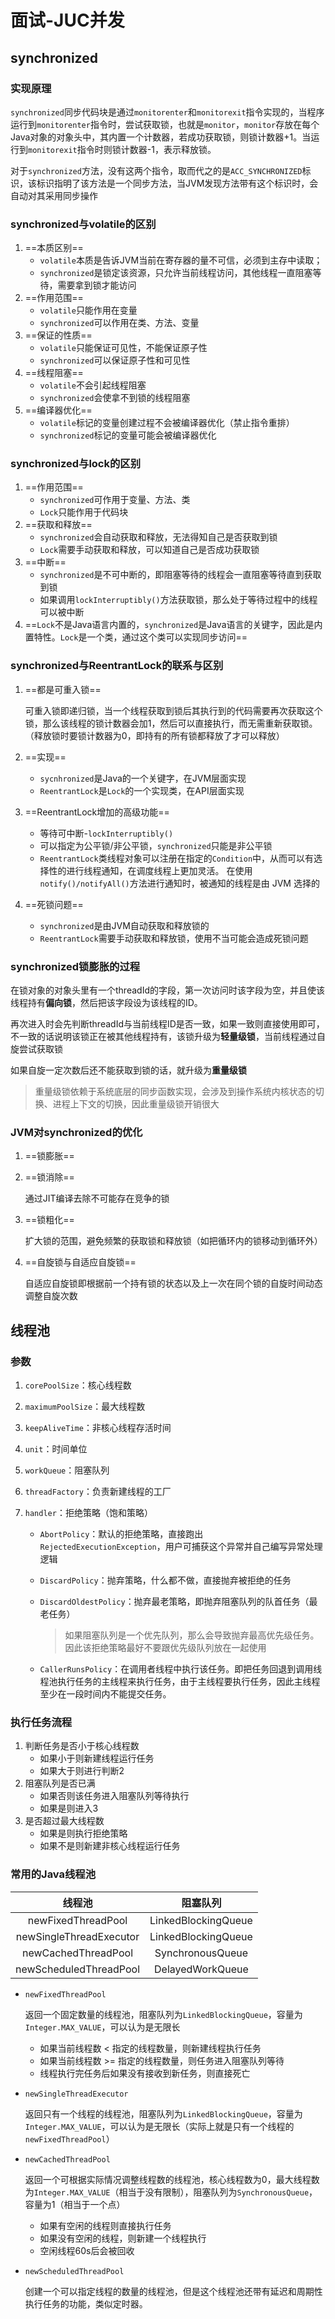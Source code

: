 # 面试-JUC并发

## synchronized

### 实现原理

`synchronized`同步代码块是通过`monitorenter`和`monitorexit`指令实现的，当程序运行到`monitorenter`指令时，尝试获取锁，也就是`monitor`，`monitor`存放在每个Java对象的对象头中，其内置一个计数器，若成功获取锁，则锁计数器+1。当运行到`monitorexit`指令时则锁计数器-1，表示释放锁。

对于`synchronized`方法，没有这两个指令，取而代之的是`ACC_SYNCHRONIZED`标识，该标识指明了该方法是一个同步方法，当JVM发现方法带有这个标识时，会自动对其采用同步操作



### synchronized与volatile的区别

1. ==本质区别==
   - `volatile`本质是告诉JVM当前在寄存器的量不可信，必须到主存中读取；
   - `synchronized`是锁定该资源，只允许当前线程访问，其他线程一直阻塞等待，需要拿到锁才能访问
2. ==作用范围==
   - `volatile`只能作用在变量
   - `synchronized`可以作用在类、方法、变量
3. ==保证的性质==
   - `volatile`只能保证可见性，不能保证原子性
   - `synchronized`可以保证原子性和可见性
4. ==线程阻塞==
   - `volatile`不会引起线程阻塞
   - `synchronized`会使拿不到锁的线程阻塞
5. ==编译器优化==
   - `volatile`标记的变量创建过程不会被编译器优化（禁止指令重排）
   - `synchronized`标记的变量可能会被编译器优化



### synchronized与lock的区别

1. ==作用范围==
   - `synchronized`可作用于变量、方法、类
   - `Lock`只能作用于代码块
2. ==获取和释放==
   - `synchronized`会自动获取和释放，无法得知自己是否获取到锁
   - `Lock`需要手动获取和释放，可以知道自己是否成功获取锁
3. ==中断==
   - `synchronized`是不可中断的，即阻塞等待的线程会一直阻塞等待直到获取到锁
   - 如果调用`lockInterruptibly()`方法获取锁，那么处于等待过程中的线程可以被中断
4. ==`Lock`不是Java语言内置的，`synchronized`是Java语言的关键字，因此是内置特性。`Lock`是一个类，通过这个类可以实现同步访问==



### synchronized与ReentrantLock的联系与区别

1. ==都是可重入锁==

   可重入锁即递归锁，当一个线程获取到锁后其执行到的代码需要再次获取这个锁，那么该线程的锁计数器会加1，然后可以直接执行，而无需重新获取锁。（释放锁时要锁计数器为0，即持有的所有锁都释放了才可以释放）

2. ==实现==

   - `sycnhronized`是Java的一个关键字，在JVM层面实现
   - `ReentrantLock`是`Lock`的一个实现类，在API层面实现

3. ==ReentrantLock增加的高级功能==

   - 等待可中断-`lockInterruptibly()`
   - 可以指定为公平锁/非公平锁，`synchronized`只能是非公平锁
   - `ReentrantLock`类线程对象可以注册在指定的`Condition`中，从而可以有选择性的进行线程通知，在调度线程上更加灵活。 在使用`notify()/notifyAll()`方法进行通知时，被通知的线程是由 JVM 选择的

4. ==死锁问题==

   - `synchronized`是由JVM自动获取和释放锁的
   - `ReentrantLock`需要手动获取和释放锁，使用不当可能会造成死锁问题



### synchronized锁膨胀的过程

在锁对象的对象头里有一个threadId的字段，第一次访问时该字段为空，并且使该线程持有**偏向锁**，然后把该字段设为该线程的ID。

再次进入时会先判断threadId与当前线程ID是否一致，如果一致则直接使用即可，不一致的话说明该锁正在被其他线程持有，该锁升级为**轻量级锁**，当前线程通过自旋尝试获取锁

如果自旋一定次数后还不能获取到锁的话，就升级为**重量级锁**

> 重量级锁依赖于系统底层的同步函数实现，会涉及到操作系统内核状态的切换、进程上下文的切换，因此重量级锁开销很大



### JVM对synchronized的优化

1. ==锁膨胀==

2. ==锁消除==

   通过JIT编译去除不可能存在竞争的锁

3. ==锁粗化==

   扩大锁的范围，避免频繁的获取锁和释放锁（如把循环内的锁移动到循环外）

4. ==自旋锁与自适应自旋锁==

   自适应自旋锁即根据前一个持有锁的状态以及上一次在同个锁的自旋时间动态调整自旋次数



## 线程池

### 参数

1. `corePoolSize`：核心线程数

2. `maximumPoolSize`：最大线程数

3. `keepAliveTime`：非核心线程存活时间

4. `unit`：时间单位

5. `workQueue`：阻塞队列

6. `threadFactory`：负责新建线程的工厂

7. `handler`：拒绝策略（饱和策略）

   - `AbortPolicy`：默认的拒绝策略，直接跑出`RejectedExecutionException`，用户可捕获这个异常并自己编写异常处理逻辑

   - `DiscardPolicy`：抛弃策略，什么都不做，直接抛弃被拒绝的任务

   - `DiscardOldestPolicy`：抛弃最老策略，即抛弃阻塞队列的队首任务（最老任务）

     > 如果阻塞队列是一个优先队列，那么会导致抛弃最高优先级任务。因此该拒绝策略最好不要跟优先级队列放在一起使用

   - `CallerRunsPolicy`：在调用者线程中执行该任务。即把任务回退到调用线程池执行任务的主线程来执行任务，由于主线程要执行任务，因此主线程至少在一段时间内不能提交任务。



### 执行任务流程

1. 判断任务是否小于核心线程数
   - 如果小于则新建线程运行任务
   - 如果大于则进行判断2
2. 阻塞队列是否已满
   - 如果否则该任务进入阻塞队列等待执行
   - 如果是则进入3
3. 是否超过最大线程数
   - 如果是则执行拒绝策略
   - 如果不是则新建非核心线程运行任务



### 常用的Java线程池

|         线程池          |      阻塞队列       |
| :---------------------: | :-----------------: |
|   newFixedThreadPool    | LinkedBlockingQueue |
| newSingleThreadExecutor | LinkedBlockingQueue |
|   newCachedThreadPool   |  SynchronousQueue   |
| newScheduledThreadPool  |  DelayedWorkQueue   |

- `newFixedThreadPool`

  返回一个固定数量的线程池，阻塞队列为`LinkedBlockingQueue`，容量为`Integer.MAX_VALUE`，可以认为是无限长

  - 如果当前线程数 < 指定的线程数量，则新建线程执行任务
  - 如果当前线程数 >= 指定的线程数量，则任务进入阻塞队列等待
  - 线程执行完任务后如果没有接收到新任务，则直接死亡

- `newSingleThreadExecutor`

  返回只有一个线程的线程池，阻塞队列为`LinkedBlockingQueue`，容量为`Integer.MAX_VALUE`，可以认为是无限长（实际上就是只有一个线程的`newFixedThreadPool`）

- `newCachedThreadPool`

  返回一个可根据实际情况调整线程数的线程池，核心线程数为0，最大线程数为`Integer.MAX_VALUE`（相当于没有限制），阻塞队列为`SynchronousQueue`，容量为1（相当于一个点）

  - 如果有空闲的线程则直接执行任务
  - 如果没有空闲的线程，则新建一个线程执行
  - 空闲线程60s后会被回收

- `newScheduledThreadPool`

  创建一个可以指定线程的数量的线程池，但是这个线程池还带有延迟和周期性执行任务的功能，类似定时器。

























